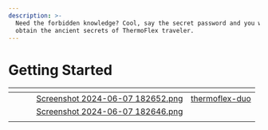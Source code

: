 ```yaml
---
description: >-
  Need the forbidden knowledge? Cool, say the secret password and you will
  obtain the ancient secrets of ThermoFlex traveler.
---
```


# Getting Started



<table data-view="cards"><thead><tr><th></th><th></th><th></th><th data-hidden data-card-cover data-type="files"></th><th data-hidden data-card-target data-type="content-ref"></th></tr></thead><tbody><tr><td></td><td></td><td></td><td><a href=".gitbook/assets/Screenshot 2024-06-07 182652.png">Screenshot 2024-06-07 182652.png</a></td><td><a href="products/thermoflex-duo/">thermoflex-duo</a></td></tr><tr><td></td><td></td><td></td><td><a href=".gitbook/assets/Screenshot 2024-06-07 182646.png">Screenshot 2024-06-07 182646.png</a></td><td></td></tr><tr><td></td><td></td><td></td><td></td><td></td></tr></tbody></table>
